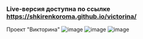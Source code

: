 ### Live-версия доступна по ссылке https://shkirenkoroma.github.io/victorina/
Проект "Викторина"
![image](https://user-images.githubusercontent.com/61347452/228731887-b5c5806e-6eca-4294-85ce-76c56f8beeb7.png)
![image](https://user-images.githubusercontent.com/61347452/228731929-9d3f58ca-a76a-4469-be70-2087f6e8e504.png)
![image](https://user-images.githubusercontent.com/61347452/228731960-7e9e52f7-8611-44c3-b8a3-955e64209e8a.png)

